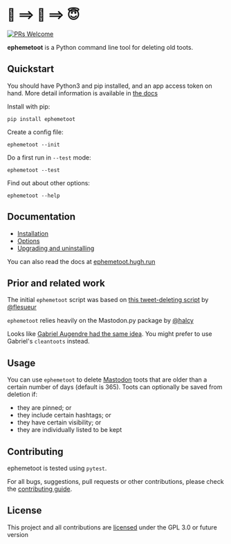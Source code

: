 # 🥳 ==> 🧼 ==> 😇
[![PRs Welcome](https://img.shields.io/badge/PRs-welcome-brightgreen.svg?style=flat-square)](https://makeapullrequest.com)  

**ephemetoot** is a Python command line tool for deleting old toots.

## Quickstart

You should have Python3 and pip installed, and an app access token on hand. More detail information is available in [the docs](https://ephemetoot.hugh.run)

Install with pip:
```shell
pip install ephemetoot
```
Create a config file:
```shell
ephemetoot --init
```
Do a first run in `--test` mode:
```shell
ephemetoot --test
```
Find out about other options:
```shell
ephemetoot --help
```

## Documentation
* [Installation](./docs/install.md)
* [Options](./docs/options.md)
* [Upgrading and uninstalling](./docs/upgrade.md)

You can also read the docs at [ephemetoot.hugh.run](https://ephemetoot.hugh.run)

## Prior and related work
The initial `ephemetoot` script was based on [this tweet-deleting script](https://gist.github.com/flesueur/bcb2d9185b64c5191915d860ad19f23f) by [@flesueur](https://github.com/flesueur)

`ephemetoot` relies heavily on the Mastodon.py package by [@halcy](https://github.com/halcy)

Looks like [Gabriel Augendre had the same idea](https://git.augendre.info/gaugendre/cleantoots). You might prefer to use Gabriel's `cleantoots` instead.

## Usage
You can use `ephemetoot` to delete [Mastodon](https://github.com/tootsuite/mastodon) toots that are older than a certain number of days (default is 365). Toots can optionally be saved from deletion if:
* they are pinned; or
* they include certain hashtags; or
* they have certain visibility; or
* they are individually listed to be kept

## Contributing
ephemetoot is tested using `pytest`.

For all bugs, suggestions, pull requests or other contributions, please check the [contributing guide](./docs/contributing.md).

## License
This project and all contributions are [licensed](./LICENSE) under the GPL 3.0 or future version
